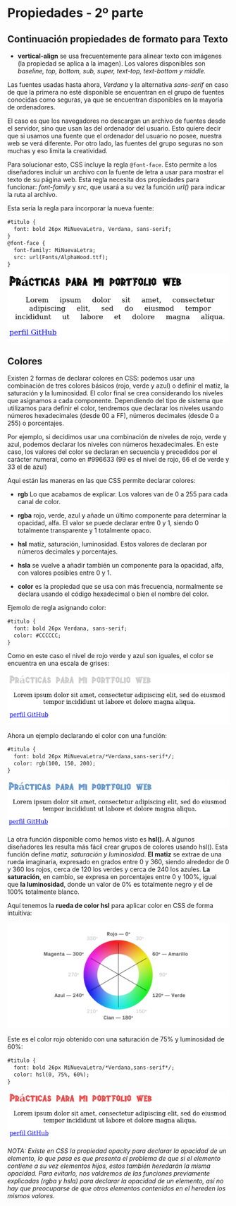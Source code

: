 # Propiedades - 2º parte

## Continuación propiedades de formato para Texto


- **vertical-align** se usa frecuentemente para alinear texto con imágenes (la propiedad se aplica a la imagen). Los valores disponibles son *baseline, top, bottom, sub, super, text-top, text-bottom y middle.*

Las fuentes usadas hasta ahora, *Verdana* y la alternativa *sans-serif* en caso de que la primera no esté disponible se encuentran en el grupo de fuentes conocidas como seguras, ya que se encuentran disponibles en la mayoría de ordenadores.

El caso es que los navegadores no descargan un archivo de fuentes desde el servidor, sino que usan las del ordenador del usuario.
Esto quiere decir que si usamos una fuente que el ordenador del usuario no posee, nuestra web se verá diferente. Por otro lado, las fuentes del grupo seguras no son muchas y eso limita la creatividad.

Para solucionar esto, CSS incluye la regla `@font-face`. Esto permite a los diseñadores incluir un archivo con la fuente de letra a usar para mostrar el texto de su página web. Esta regla necesita dos propiedades para funcionar: *font-family* y *src*, que usará a su vez la función *url()* para indicar la ruta al archivo.

Esta seria la regla para incorporar la nueva fuente:

```
#titulo {
  font: bold 26px MiNuevaLetra, Verdana, sans-serif;
}
@font-face {
  font-family: MiNuevaLetra;
  src: url(Fonts/AlphaWood.ttf);
}
```

![](Media/formato4.png)


## Colores

Existen 2 formas de declarar colores en CSS: podemos usar una combinación de tres colores básicos (rojo, verde y azul) o definir el matiz, la saturación y la luminosidad. El color final se crea considerando los niveles que asignamos a cada componente. Dependiendo del tipo de sistema que utilizamos para definir el color, tendremos que declarar los niveles usando números hexadecimales (desde 00 a FF), números decimales (desde 0 a 255) o porcentajes.

Por ejemplo, si decidimos usar una combinación de niveles de rojo, verde y azul, podemos declarar los niveles con números hexadecimales. En este caso, los valores del color se declaran en secuencia y precedidos por el carácter numeral, como en #996633 (99 es el nivel de rojo, 66 el de verde y 33 el de azul)

Aqui están las maneras en las que CSS permite declarar colores:

- **rgb** Lo que acabamos de explicar. Los valores van de 0 a 255 para cada canal de color.

- **rgba** rojo, verde, azul y añade un último componente para determinar la opacidad, alfa. El valor se puede declarar entre 0 y 1, siendo 0 totalmente transparente y 1 totalmente opaco.

- **hsl** matiz, saturación, luminosidad. Estos valores de declaran por números decimales y  porcentajes.

- **hsla** se vuelve a añadir también un componente para la opacidad, alfa, con valores posibles entre 0 y 1.

- **color** es la propiedad que se usa con más frecuencia, normalmente se declara usando el código hexadecimal o bien el nombre del color.

Ejemolo de regla asignando color:

```
#titulo {
  font: bold 26px Verdana, sans-serif;
  color: #CCCCCC;
}
```
Como en este caso el nivel de rojo verde y azul son iguales, el color se encuentra en una escala de grises:

![](Media/formato5.png)  

Ahora un ejemplo declarando el color con una función:

```
#titulo {
  font: bold 26px MiNuevaLetra/*Verdana,sans-serif*/;
  color: rgb(100, 150, 200);
}
```

![](Media/formato6.png)

La otra función disponible como hemos visto es **hsl().** A algunos diseñadores les resulta más fácil crear grupos de colores usando hsl(). Esta función define *matiz, saturación y luminosidad*. **El matiz** se extrae de una rueda imaginaria, expresado en grados entre 0 y 360, siendo alrededor de 0 y 360 los rojos, cerca de 120 los verdes y cerca de 240 los azules. **La saturación**, en cambio, se expresa en porcentajes entre 0 y 100%, igual que **la luminosidad**, donde un valor de 0% es totalmente negro y el de 100% totalmente blanco.

Aquí tenemos la **rueda de color hsl** para aplicar color en CSS de forma intuitiva:

![](Media/color-hsl.jpeg)

Este es el color rojo obtenido con una saturación de 75% y luminosidad de 60%:

```
#titulo {
  font: bold 26px MiNuevaLetra/*Verdana,sans-serif*/;
  color: hsl(0, 75%, 60%);
}
```

![](Media/formato7.png)



*NOTA: Existe en CSS la propiedad opacity para declarar la opacidad de un elemento, lo que pasa es que presenta el problema de que si el elemento contiene a su vez elementos hijos, estos también heredarán la misma opacidad. Para evitarlo, nos valdremos de las funciones previamente explicadas (rgba y hsla) para declarar la opacidad de un elemento, así no hay que preocuparse de que otros elementos contenidos en el hereden los mismos valores.*  
